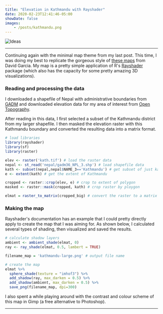 ```yaml
---
title: "Elevation in Kathmandu with Rayshader"
date: 2020-02-23T12:41:46-05:00
showDate: false
images:
    - /posts/kathmandu.png
---
```


![Ideas](/posts/kathmandu.png)

---

Continuing again with the minimal map theme from my last post. This time, I was doing my best to replicate the gorgeous style of [these maps](https://www.mapmakerdavid.com/) from David Garcia. My map is a pretty simple application of R's [Rayshader](https://www.rayshader.com/) package (which also has the capacity for some pretty amazing 3D visualizations).  

### Reading and processing the data 

I downloaded a shapefile of Nepal with administrative boundaries from [GADM](https://gadm.org/data.html) and downloaded elevation data for my area of interest from [Open Topography](https://www.opentopography.org/). 

After reading in this data, I first selected a subset of the Kathmandu district from my larger shapefile. I then masked the elevation raster with this Kathmandu boundary and converted the resulting data into a matrix format. 

```r
# load libraries
library(rayshader)
library(sf)
library(raster)

elev <- raster('kath.tif') # load the raster data
nepal <- st_read('nepal/gadm36_NPL_3.shp') # load shapefile data
kath <- subset(nepal,nepal$NAME_3=='Kathmandu') # get subset of just kathmandu area
e <- extent(kath) # get the extent of Kathmandu

cropped <- raster::crop(elev, e) # crop to extent of polygon
masked <- raster::mask(cropped, kath) # crop raster by ploygon

elmat = raster_to_matrix(cropped_big) # convert the raster to a matrix
```
### Making the map

Rayshader's documentation has an example that I could pretty directly apply to create the map that I was aiming for. As shown below, I calculated several types of shading, then visualized and saved the results.  

```r
# calculate shadow layers 
ambient <- ambient_shade(elmat, 0)
ray <- ray_shade(elmat, 0.5, lambert = TRUE)

filename_map = 'kathmandu-large.png' # output file name 

# create the map 
elmat %>%
  sphere_shade(texture = "imhof3") %>%
  add_shadow(ray, max_darken = 0.5) %>%
  add_shadow(ambient, max_darken = 0.5) %>%
  save_png(filename_map, dpi=300)
```
I also spent a while playing around with the contrast and colour scheme of this map in Gimp (a free alternative to Photoshop). 

---


